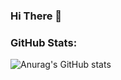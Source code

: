 ### Hi There 👋

### GitHub Stats:
![Anurag's GitHub stats](https://github-readme-stats.vercel.app/api?username=mfcstt&show_icons=true&theme=dark)
